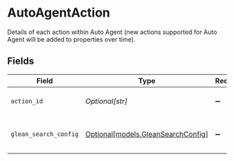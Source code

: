 # AutoAgentAction

Details of each action within Auto Agent (new actions supported for Auto Agent will be added to properties over time).


## Fields

| Field                                                                | Type                                                                 | Required                                                             | Description                                                          |
| -------------------------------------------------------------------- | -------------------------------------------------------------------- | -------------------------------------------------------------------- | -------------------------------------------------------------------- |
| `action_id`                                                          | *Optional[str]*                                                      | :heavy_minus_sign:                                                   | ID of each action within Auto Agent.                                 |
| `glean_search_config`                                                | [Optional[models.GleanSearchConfig]](../models/gleansearchconfig.md) | :heavy_minus_sign:                                                   | Configuration for the Glean Search action.                           |